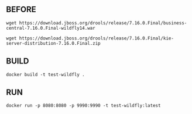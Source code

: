 ## BEFORE

```
wget https://download.jboss.org/drools/release/7.16.0.Final/business-central-7.16.0.Final-wildfly14.war
```

```
wget https://download.jboss.org/drools/release/7.16.0.Final/kie-server-distribution-7.16.0.Final.zip
```

## BUILD

```
docker build -t test-wildfly .
```

## RUN

```
docker run -p 8080:8080 -p 9990:9990 -t test-wildfly:latest
```
